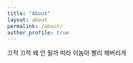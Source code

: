 ```yaml
---
title: "About"
layout: about
permalink: /about/
author_profile: true
---
```

끄적 끄적 왜 안 될까 떠라 이놈아 빨리 해버리게
